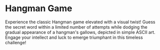 # Hangman Game
Experience the classic Hangman game elevated with a visual twist! Guess the secret word within a limited number of attempts while dodging the gradual appearance of a hangman's gallows, depicted in simple ASCII art. Engage your intellect and luck to emerge triumphant in this timeless challenge!
